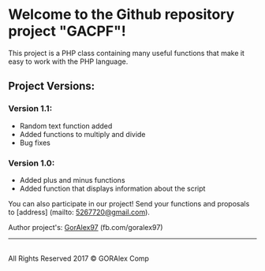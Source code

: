 # Welcome to the Github repository project "GACPF"!

This project is a PHP class containing many useful functions that make it easy to work with the PHP language.

## Project Versions:

### Version 1.1:
* Random text function added
* Added functions to multiply and divide
* Bug fixes

### Version 1.0:
* Added plus and minus functions
* Added function that displays information about the script


You can also participate in our project!
Send your functions and proposals to [address] (mailto: 5267720@gmail.com).

Author project's: [GorAlex97](http://fb.com/goralex97) (fb.com/goralex97)
<hr><br>
All Rights Reserved 2017 &copy; GORAlex Comp
